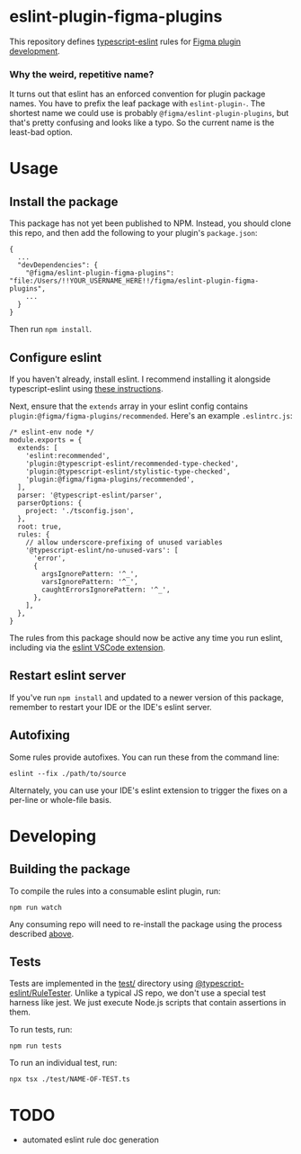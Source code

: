 # eslint-plugin-figma-plugins

This repository defines [typescript-eslint](https://typescript-eslint.io/) rules for [Figma plugin development](https://www.figma.com/plugin-docs/).

### Why the weird, repetitive name?

It turns out that eslint has an enforced convention for plugin package names. You have to prefix the leaf package with `eslint-plugin-`. The shortest name we could use is probably `@figma/eslint-plugin-plugins`, but that's pretty confusing and looks like a typo. So the current name is the least-bad option.

# Usage

## Install the package

This package has not yet been published to NPM. Instead, you should clone this repo, and then add the following to your plugin's `package.json`:

```
{
  ...
  "devDependencies": {
    "@figma/eslint-plugin-figma-plugins": "file:/Users/!!YOUR_USERNAME_HERE!!/figma/eslint-plugin-figma-plugins",
    ...
  }
}
```

Then run `npm install`.

## Configure eslint

If you haven't already, install eslint. I recommend installing it alongside typescript-eslint using [these instructions](https://typescript-eslint.io/getting-started#step-1-installation).

Next, ensure that the `extends` array in your eslint config contains `plugin:@figma/figma-plugins/recommended`. Here's an example `.eslintrc.js`:

```
/* eslint-env node */
module.exports = {
  extends: [
    'eslint:recommended',
    'plugin:@typescript-eslint/recommended-type-checked',
    'plugin:@typescript-eslint/stylistic-type-checked',
    'plugin:@figma/figma-plugins/recommended',
  ],
  parser: '@typescript-eslint/parser',
  parserOptions: {
    project: './tsconfig.json',
  },
  root: true,
  rules: {
    // allow underscore-prefixing of unused variables
    '@typescript-eslint/no-unused-vars': [
      'error',
      {
        argsIgnorePattern: '^_',
        varsIgnorePattern: '^_',
        caughtErrorsIgnorePattern: '^_',
      },
    ],
  },
}
```

The rules from this package should now be active any time you run eslint, including via the [eslint VSCode extension](https://marketplace.visualstudio.com/items?itemName=dbaeumer.vscode-eslint).

## Restart eslint server

If you've run `npm install` and updated to a newer version of this package, remember to restart your IDE or the IDE's eslint server.

## Autofixing

Some rules provide autofixes. You can run these from the command line:

```
eslint --fix ./path/to/source
```

Alternately, you can use your IDE's eslint extension to trigger the fixes on a per-line or whole-file basis.

# Developing

## Building the package

To compile the rules into a consumable eslint plugin, run:

```
npm run watch
```

Any consuming repo will need to re-install the package using the process described [above](#install-the-package).

## Tests

Tests are implemented in the [test/](./test) directory using [@typescript-eslint/RuleTester](https://typescript-eslint.io/packages/rule-tester/). Unlike a typical JS repo, we don't use a special test harness like jest. We just execute Node.js scripts that contain assertions in them.

To run tests, run:

```
npm run tests
```

To run an individual test, run:

```
npx tsx ./test/NAME-OF-TEST.ts
```

# TODO

- automated eslint rule doc generation
